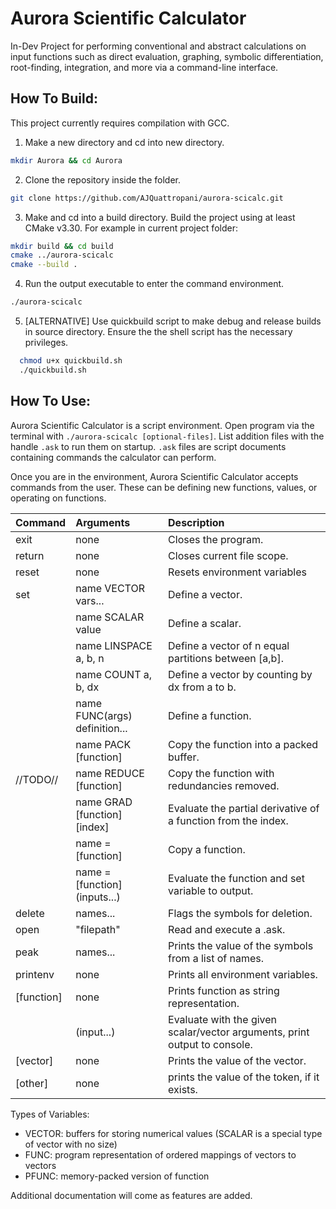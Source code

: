 # Aurora Scientific Calculator

In-Dev Project for performing conventional and abstract calculations on input functions such as direct evaluation, graphing, symbolic differentiation, root-finding, integration, and more via a command-line interface.

## How To Build:
This project currently requires compilation with GCC.
1. Make a new directory and cd into new directory.
```bash
mkdir Aurora && cd Aurora
```

2. Clone the repository inside the folder.
```bash
git clone https://github.com/AJQuattropani/aurora-scicalc.git
```

3. Make and cd into a build directory. Build the project using at least CMake v3.30. For example in current project folder: 
```bash
mkdir build && cd build
cmake ../aurora-scicalc
cmake --build .
```

4. Run the output executable to enter the command environment.
```bash
./aurora-scicalc
```

5. [ALTERNATIVE] Use quickbuild script to make debug and release builds in source directory. Ensure the the shell script has the necessary privileges.
```bash
  chmod u+x quickbuild.sh
  ./quickbuild.sh
```

## How To Use:
Aurora Scientific Calculator is a script environment. Open program via the terminal with `./aurora-scicalc [optional-files]`. List addition files with the handle `.ask` to run them on startup. `.ask` files are script documents containing commands the calculator can perform.

Once you are in the environment, Aurora Scientific Calculator accepts commands from the user. These can be defining new functions, values, or operating on functions.

| Command    | Arguments                     |  Description                                                            |
|:-----------|:------------------------------|:------------------------------------------------------------------------|
| exit       | none                          |Closes the program.                                                      |
| return     | none                          |Closes current file scope.                                               |
| reset      | none                          |Resets environment variables                                             |
| set        | name VECTOR vars...           |Define a vector.                                                         |
|            | name SCALAR value             |Define a scalar.                                                         |
|            | name LINSPACE a, b, n         |Define a vector of n equal partitions between [a,b].                     |
|            | name COUNT a, b, dx           |Define a vector by counting by dx from a to b.                           |
|            | name FUNC(args) definition... |Define a function.                                                       |
|            | name PACK [function]          |Copy the function into a packed buffer.                                  |
|  //TODO//  | name REDUCE [function]        |Copy the function with redundancies removed.                             |
|            | name GRAD [function] [index]  |Evaluate the partial derivative of a function from the index.            |
|            | name = [function]             |Copy a function.                                                         |
|            | name = [function] (inputs...) |Evaluate the function and set variable to output.                        |
| delete     | names...                      |Flags the symbols for deletion.                                          |
| open       | "filepath"                    |Read and execute a .ask.                                                 |
| peak       | names...                      |Prints the value of the symbols from a list of names.                    |
| printenv   | none                          |Prints all environment variables.                                        |
| [function] | none                          |Prints function as string representation.                                |
|            | (input...)                    |Evaluate with the given scalar/vector arguments, print output to console.|
| [vector]   | none                          |Prints the value of the vector.                                          |
| [other]    | none                          |prints the value of the token, if it exists.                             |

Types of Variables:
- VECTOR: buffers for storing numerical values (SCALAR is a special type of vector with no size)
- FUNC: program representation of ordered mappings of vectors to vectors
- PFUNC: memory-packed version of function

Additional documentation will come as features are added.


